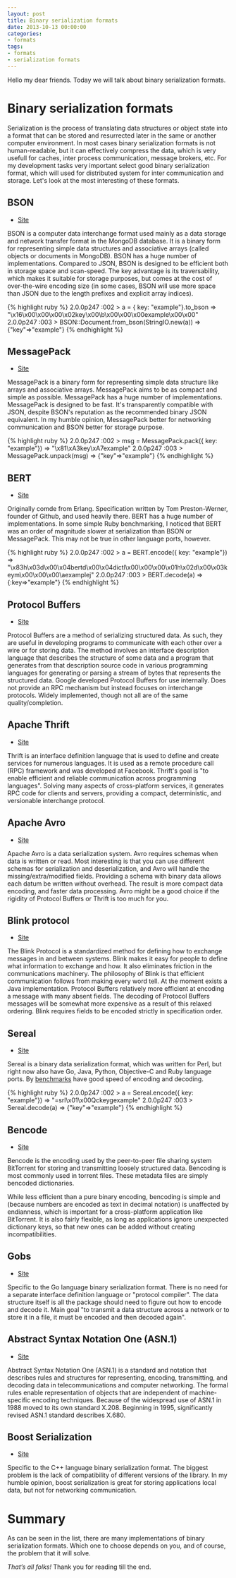 ```yaml
---
layout: post
title: Binary serialization formats
date: 2013-10-13 00:00:00
categories:
- formats
tags:
- formats
- serialization formats
---
```

Hello my dear friends. Today we will talk about binary serialization formats.

# Binary serialization formats

Serialization is the process of translating data structures or object state into a format that can be stored and resurrected later in the same or another computer environment. In most cases binary serialization formats is not human-readable, but it can effectively compress the data, which is very usefull for caches, inter process communication, message brokers, etc. For my development tasks very important select good binary serialization format, which will used for distributed system for inter communication and storage. Let's look at the most interesting of these formats.

## BSON

* [Site](http://bsonspec.org/)

BSON is a computer data interchange format used mainly as a data storage and network transfer format in the MongoDB database. It is a binary form for representing simple data structures and associative arrays (called objects or documents in MongoDB). BSON has a huge number of implementations. Compared to JSON, BSON is designed to be efficient both in storage space and scan-speed. The key advantage is its traversability, which makes it suitable for storage purposes, but comes at the cost of over-the-wire encoding size (in some cases, BSON will use more space than JSON due to the length prefixes and explicit array indices).

{% highlight ruby %}
2.0.0p247 :002 > a = { key: "example"}.to_bson
 => "\x16\x00\x00\x00\x02key\x00\b\x00\x00\x00example\x00\x00"
2.0.0p247 :003 > BSON::Document.from_bson(StringIO.new(a))
 => {"key"=>"example"}
{% endhighlight %}

## MessagePack

* [Site](http://msgpack.org/)

MessagePack is a binary form for representing simple data structure like arrays and associative arrays. MessagePack aims to be as compact and simple as possible. MessagePack has a huge number of implementations. MessagePack is designed to be fast. It's transparently compatible with JSON, despite BSON's reputation as the recommended binary JSON equivalent. In my humble opinion, MessagePack better for networking communication and BSON better for storage purpose.

{% highlight ruby %}
2.0.0p247 :002 > msg = MessagePack.pack({ key: "example"})
 => "\x81\xA3key\xA7example"
2.0.0p247 :003 > MessagePack.unpack(msg)
 => {"key"=>"example"}
{% endhighlight %}

## BERT

* [Site](http://bert-rpc.org/)

Originally comde from Erlang. Specification written by Tom Preston-Werner, founder of Github, and used heavily there. BERT has a huge number of implementations. In some simple Ruby benchmarking, I noticed that BERT was an order of magnitude slower at serialization than BSON or MessagePack. This may not be true in other language ports, however.

{% highlight ruby %}
2.0.0p247 :002 > a = BERT.encode({ key: "example"})
 => "\x83h\x03d\x00\x04bertd\x00\x04dictl\x00\x00\x00\x01h\x02d\x00\x03keym\x00\x00\x00\aexamplej"
2.0.0p247 :003 > BERT.decode(a)
 => {:key=>"example"}
{% endhighlight %}

## Protocol Buffers

* [Site](https://code.google.com/p/protobuf/)

Protocol Buffers are a method of serializing structured data. As such, they are useful in developing programs to communicate with each other over a wire or for storing data. The method involves an interface description language that describes the structure of some data and a program that generates from that description source code in various programming languages for generating or parsing a stream of bytes that represents the structured data. Google developed Protocol Buffers for use internally. Does not provide an RPC mechanism but instead focuses on interchange protocols. Widely implemented, though not all are of the same quality/completion.

## Apache Thrift

* [Site](http://thrift.apache.org/)

Thrift is an interface definition language that is used to define and create services for numerous languages. It is used as a remote procedure call (RPC) framework and was developed at Facebook. Thrift's goal is "to enable efficient and reliable communication across programming languages". Solving many aspects of cross-platform services, it generates RPC code for clients and servers, providing a compact, deterministic, and versionable interchange protocol.

## Apache Avro

* [Site](http://avro.apache.org/docs/current/)

Apache Avro is a data serialization system. Avro requires schemas when data is written or read. Most interesting is that you can use different schemas for serialization and deserialization, and Avro will handle the missing/extra/modified fields. Providing a schema with binary data allows each datum be written without overhead. The result is more compact data encoding, and faster data processing. Avro might be a good choice if the rigidity of Protocol Buffers or Thrift is too much for you.

## Blink protocol

* [Site](http://blinkprotocol.org/)

The Blink Protocol is a standardized method for defining how to exchange messages in and between systems. Blink makes it easy for people to define what information to exchange and how. It also eliminates friction in the communications machinery. The philosophy of Blink is that efficient communication follows from making every word tell. At the moment exists a Java implementation. Protocol Buffers relatively more efficient at encoding a message with many absent fields. The decoding of Protocol Buffers messages will be somewhat more expensive as a result of this relaxed ordering. Blink requires fields to be encoded strictly in specification order.

## Sereal

* [Site](https://github.com/Sereal/Sereal)

Sereal is a binary data serialization format, which was written for Perl, but right now also have Go, Java, Python, Objective-C and Ruby language ports. By [benchmarks](https://github.com/Sereal/Sereal/wiki/Sereal-Comparison-Graphs) have good speed of encoding and decoding.

{% highlight ruby %}
2.0.0p247 :002 > a = Sereal.encode({ key: "example"})
 => "=srl\x01\x00Qckeygexample"
2.0.0p247 :003 > Sereal.decode(a)
 => {"key"=>"example"}
{% endhighlight %}

## Bencode

* [Site](https://wiki.theory.org/BitTorrentSpecification)

Bencode is the encoding used by the peer-to-peer file sharing system BitTorrent for storing and transmitting loosely structured data. Bencoding is most commonly used in torrent files. These metadata files are simply bencoded dictionaries.

While less efficient than a pure binary encoding, bencoding is simple and (because numbers are encoded as text in decimal notation) is unaffected by endianness, which is important for a cross-platform application like BitTorrent. It is also fairly flexible, as long as applications ignore unexpected dictionary keys, so that new ones can be added without creating incompatibilities.

## Gobs

* [Site](http://golang.org/pkg/encoding/gob/)

Specific to the Go language binary serialization format. There is no need for a separate interface definition language or "protocol compiler". The data structure itself is all the package should need to figure out how to encode and decode it. Main goal "to transmit a data structure across a network or to store it in a file, it must be encoded and then decoded again".

## Abstract Syntax Notation One (ASN.1)

* [Site](http://www.itu.int/ITU-T/asn1/index.html)

Abstract Syntax Notation One (ASN.1) is a standard and notation that describes rules and structures for representing, encoding, transmitting, and decoding data in telecommunications and computer networking. The formal rules enable representation of objects that are independent of machine-specific encoding techniques. Because of the widespread use of ASN.1 in 1988 moved to its own standard X.208. Beginning in 1995, significantly revised ASN.1 standard describes X.680.

## Boost Serialization

* [Site](http://www.boost.org/libs/serialization/)

Specific to the C++ language binary serialization format. The biggest problem is the lack of compatibility of different versions of the library. In my humble opinion, boost serialization is great for storing applications local data, but not for networking communication.

# Summary

As can be seen in the list, there are many implementations of binary serialization formats. Which one to choose depends on you, and of course, the problem that it will solve.

*That’s all folks!* Thank you for reading till the end.